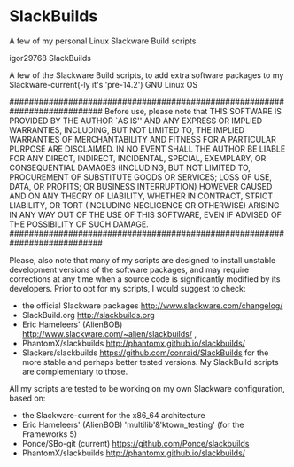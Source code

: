 # SlackBuilds
A few of my personal Linux Slackware Build scripts

<DIO> igor29768   SlackBuilds

A few of the Slackware Build scripts, to add extra software packages to my
Slackware-current(-ly it's 'pre-14.2') GNU Linux OS 

###########################################################################
                   Before use, please note that 
  THIS SOFTWARE IS PROVIDED BY THE AUTHOR `AS IS'' AND ANY EXPRESS OR IMPLIED
  WARRANTIES, INCLUDING, BUT NOT LIMITED TO, THE IMPLIED WARRANTIES OF
  MERCHANTABILITY AND FITNESS FOR A PARTICULAR PURPOSE ARE DISCLAIMED.  IN NO
  EVENT SHALL THE AUTHOR BE LIABLE FOR ANY DIRECT, INDIRECT, INCIDENTAL,
  SPECIAL, EXEMPLARY, OR CONSEQUENTIAL DAMAGES (INCLUDING, BUT NOT LIMITED TO,
  PROCUREMENT OF SUBSTITUTE GOODS OR SERVICES; LOSS OF USE, DATA, OR PROFITS;
  OR BUSINESS INTERRUPTION) HOWEVER CAUSED AND ON ANY THEORY OF LIABILITY,
  WHETHER IN CONTRACT, STRICT LIABILITY, OR TORT (INCLUDING NEGLIGENCE OR
  OTHERWISE) ARISING IN ANY WAY OUT OF THE USE OF THIS SOFTWARE, EVEN IF
  ADVISED OF THE POSSIBILITY OF SUCH DAMAGE.
###########################################################################

Please, also note that many of my scripts are designed to install unstable
development versions of the software packages, and may require
corrections at any time when a source code is significantly modified
by its developers.
Prior to opt for my scripts, I would suggest to check: 
* the official Slackware packages http://www.slackware.com/changelog/
* SlackBuild.org http://slackbuilds.org 
* Eric Hameleers' (AlienBOB) http://www.slackware.com/~alien/slackbuilds/ , 
* PhantomX/slackbuilds http://phantomx.github.io/slackbuilds/
* Slackers/slackbuilds https://github.com/conraid/SlackBuilds
for the more stable and perhaps better tested versions.
My SlackBuild scripts are complementary to those.

All my scripts are tested to be working on my own Slackware 
configuration, based on: 
* the Slackware-current for the x86_64 architecture 
* Eric Hameleers' (AlienBOB) 'multilib'&'ktown_testing' (for the Frameworks 5)
* Ponce/SBo-git (current) https://github.com/Ponce/slackbuilds
* PhantomX/slackbuilds http://phantomx.github.io/slackbuilds/
